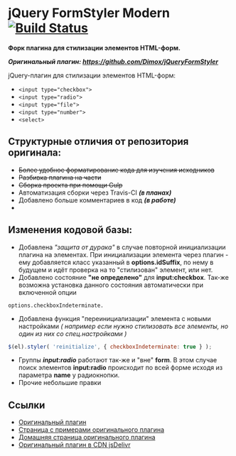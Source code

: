 # jQuery FormStyler Modern  [![Build Status](https://travis-ci.org/ange007/JQueryFormStylerModern.svg?branch=dev)](https://travis-ci.org/ange007/JQueryFormStylerModern)
**Форк плагина для стилизации элементов HTML-форм.**

***Оригинальный плагин: https://github.com/Dimox/jQueryFormStyler***

jQuery-плагин для стилизации элементов HTML-форм:

- `<input type="checkbox">`
- `<input type="radio">`
- `<input type="file">`
- `<input type="number">`
- `<select>`

## Структурные отличия от репозитория оригинала:

- ~~Более удобное форматирование кода для изучения исходников~~
- ~~Разбивка плагина на части~~
- ~~Cборка проекта при помощи Gulp~~
- Автоматизация сборки через Travis-CI ***(в планах)***
- Добавлено больше комментариев в код ***(в работе)***
- 
## Изменения кодовой базы:
* Добавлена *"защита от дурака"* в случае повторной инициализации плагина на элементах. При инициализации элемента через плагин - ему добавляется класс указанный в **options.idSuffix**, по нему в будущем и идёт проверка на то "стилизован" элемент, или нет.
* Добавлено состояние **"не определено"** для **input:checkbox**. Так-же возможна установка данного состояния автоматически при включенной опции 
```
options.checkboxIndeterminate.
```
* Добавлена функция "переинициализации" элемента с новыми настройками *( например если нужно стилизовать все элементы, но один из них со спец.настройками )*
```javascript
$(el).styler( 'reinitialize', { checkboxIndeterminate: true } );
```
* Группы ***input:radio*** работают так-же и "вне" **form**. 
В этом случае поиск элементов **input:radio** происходит по всей форме исходя из параметра **name** у радиокнопки.
* Прочие небольшие правки

## Ссылки
- [Оригинальный плагин](https://github.com/Dimox/jQueryFormStyler/)
- [Страница с примерами оригинального плагина](http://dimox.github.io/jQueryFormStyler/demo/)
- [Домашняя страница оригинального плагина](http://dimox.name/jquery-form-styler/)
- [Оригинальный плагин в CDN jsDelivr](http://www.jsdelivr.com/#!jquery.formstyler)
